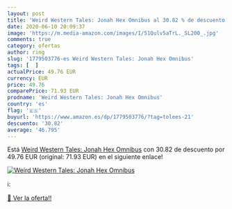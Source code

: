 ```yaml
---
layout: post
title: 'Weird Western Tales: Jonah Hex Omnibus al 30.82 % de descuento'
date: 2020-06-10 20:09:37
image: 'https://m.media-amazon.com/images/I/51Qulv5aTrL._SL200_.jpg'
comments: true
category: ofertas
author: ring
slug: '1779503776-es Weird Western Tales: Jonah Hex Omnibus'
tags: [  ]
actualPrice: 49.76 EUR
currency: EUR
price: 49.76
comparePrice: 71.93 EUR
prodname: 'Weird Western Tales: Jonah Hex Omnibus'
country: 'es'
flag: '🇪🇸'
buyurl: 'https://www.amazon.es/dp/1779503776/?tag=tolees-21'
descuento: '30.82'
average: '46.795'
---
```


Está [Weird Western Tales: Jonah Hex Omnibus](https://www.amazon.es/dp/1779503776/?tag=tolees-21) con 30.82 de descuento por 49.76 EUR (original: 71.93 EUR) en el siguiente enlace!

[![Weird Western Tales: Jonah Hex Omnibus](https://m.media-amazon.com/images/I/51Qulv5aTrL._SL200_.jpg)](https://www.amazon.es/dp/1779503776/?tag=tolees-21)

ℹ️:


[🛒 Ver la oferta!!](https://www.amazon.es/dp/1779503776/?tag=tolees-21)
